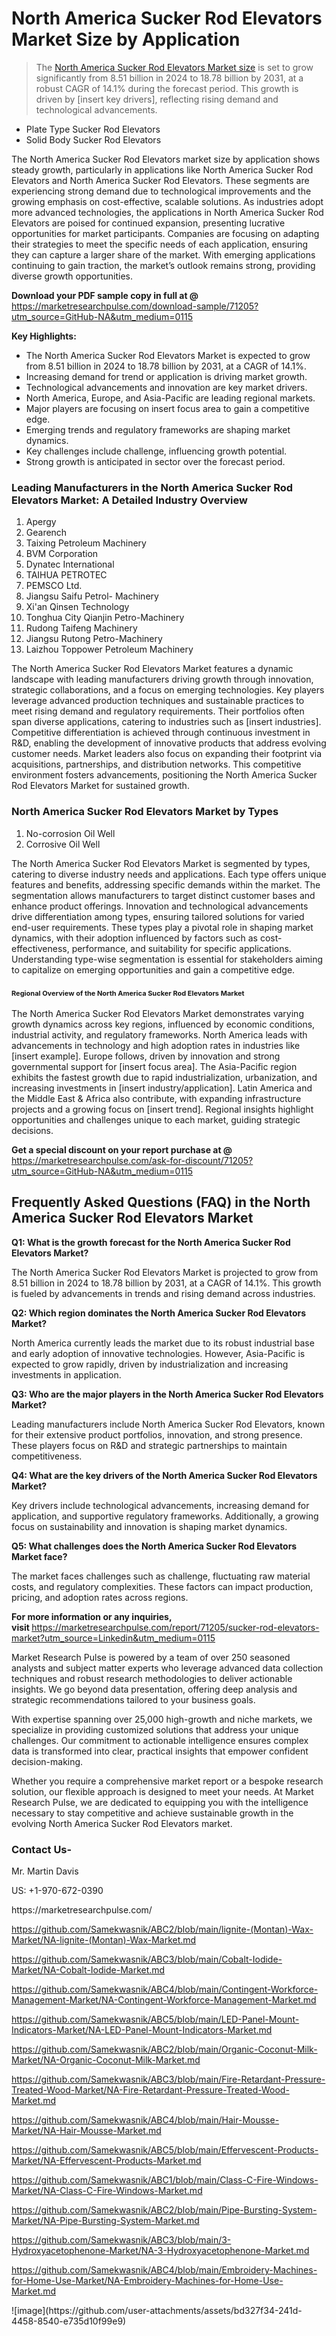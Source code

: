 <h1>North America Sucker Rod Elevators Market&nbsp;Size by Application</h1><blockquote><p>The <a href="https://marketresearchpulse.com/download-sample/71205?utm_source=GitHub-NA&amp;utm_medium=0115">North America Sucker Rod Elevators Market size</a> is set to grow significantly from 8.51 billion in 2024 to 18.78 billion by 2031, at a robust CAGR of 14.1% during the forecast period. This growth is driven by [insert key drivers], reflecting rising demand and technological advancements.</p></blockquote><ul><li>Plate Type Sucker Rod Elevators<li> Solid Body Sucker Rod Elevators</li></ul><p>The North America Sucker Rod Elevators market size by application shows steady growth, particularly in applications like North America Sucker Rod Elevators and North America Sucker Rod Elevators. These segments are experiencing strong demand due to technological improvements and the growing emphasis on cost-effective, scalable solutions. As industries adopt more advanced technologies, the applications in North America Sucker Rod Elevators are poised for continued expansion, presenting lucrative opportunities for market participants. Companies are focusing on adapting their strategies to meet the specific needs of each application, ensuring they can capture a larger share of the market. With emerging applications continuing to gain traction, the market’s outlook remains strong, providing diverse growth opportunities.</p><p><strong>Download your PDF sample copy in full at @ </strong><a href="https://marketresearchpulse.com/download-sample/71205?utm_source=GitHub-NA&amp;utm_medium=0115">https://marketresearchpulse.com/download-sample/71205?utm_source=GitHub-NA&amp;utm_medium=0115</a></p><p><strong>Key Highlights: </strong></p><ul><li>The North America Sucker Rod Elevators Market is expected to grow from 8.51 billion in 2024 to 18.78 billion by 2031, at a CAGR of 14.1%.</li><li>Increasing demand for trend or application is driving market growth.</li><li>Technological advancements and innovation are key market drivers.</li><li>North America, Europe, and Asia-Pacific are leading regional markets.</li><li>Major players are focusing on insert focus area to gain a competitive edge.</li><li>Emerging trends and regulatory frameworks are shaping market dynamics.</li><li>Key challenges include challenge, influencing growth potential.</li><li>Strong growth is anticipated in sector over the forecast period.</li></ul><h3>Leading Manufacturers in the North America Sucker Rod Elevators Market: A Detailed Industry Overview</h3><ol><li>Apergy</li><li>Gearench</li><li>Taixing Petroleum Machinery</li><li>BVM Corporation</li><li>Dynatec International</li><li>TAIHUA PETROTEC</li><li>PEMSCO Ltd.</li><li>Jiangsu Saifu Petrol- Machinery</li><li>Xi'an Qinsen Technology</li><li>Tonghua City Qianjin Petro-Machinery</li><li>Rudong Taifeng Machinery</li><li>Jiangsu Rutong Petro-Machinery</li><li>Laizhou Toppower Petroleum Machinery</li></ol><div class="flex max-w-full flex-col flex-grow"><div class="min-h-8 text-message flex w-full flex-col items-end gap-2 whitespace-normal break-words [.text-message+&amp;]:mt-5" dir="auto" data-message-author-role="assistant" data-message-id="fd8432e4-4910-450d-b182-61b7bfb0a01f" data-message-model-slug="gpt-4o"><div class="flex w-full flex-col gap-1 empty:hidden first:pt-[3px]"><div class="markdown prose w-full break-words dark:prose-invert light"><p>The North America Sucker Rod Elevators Market features a dynamic landscape with leading manufacturers driving growth through innovation, strategic collaborations, and a focus on emerging technologies. Key players leverage advanced production techniques and sustainable practices to meet rising demand and regulatory requirements. Their portfolios often span diverse applications, catering to industries such as [insert industries]. Competitive differentiation is achieved through continuous investment in R&amp;D, enabling the development of innovative products that address evolving customer needs. Market leaders also focus on expanding their footprint via acquisitions, partnerships, and distribution networks. This competitive environment fosters advancements, positioning the North America Sucker Rod Elevators Market for sustained growth.</p></div></div></div></div><h3>North America Sucker Rod Elevators Market by Types</h3><ol><li>No-corrosion Oil Well<li> Corrosive Oil Well</li></ol><div class="flex max-w-full flex-col flex-grow"><div class="min-h-8 text-message flex w-full flex-col items-end gap-2 whitespace-normal break-words [.text-message+&amp;]:mt-5" dir="auto" data-message-author-role="assistant" data-message-id="084470be-0bb7-4664-bddf-5156b4f41249" data-message-model-slug="gpt-4o-mini"><div class="flex w-full flex-col gap-1 empty:hidden first:pt-[3px]"><div class="markdown prose w-full break-words dark:prose-invert light"><p>The North America Sucker Rod Elevators Market is segmented by types, catering to diverse industry needs and applications. Each type offers unique features and benefits, addressing specific demands within the market. The segmentation allows manufacturers to target distinct customer bases and enhance product offerings. Innovation and technological advancements drive differentiation among types, ensuring tailored solutions for varied end-user requirements. These types play a pivotal role in shaping market dynamics, with their adoption influenced by factors such as cost-effectiveness, performance, and suitability for specific applications. Understanding type-wise segmentation is essential for stakeholders aiming to capitalize on emerging opportunities and gain a competitive edge.</p></div></div></div></div><h3><span style="font-size: 11px;">Regional Overview of the North America Sucker Rod Elevators Market</span></h3><div class="flex max-w-full flex-col flex-grow"><div class="min-h-8 text-message flex w-full flex-col items-end gap-2 whitespace-normal break-words [.text-message+&amp;]:mt-5" dir="auto" data-message-author-role="assistant" data-message-id="e9038762-ce64-4e30-91c9-9bd413514231" data-message-model-slug="gpt-4o-mini"><div class="flex w-full flex-col gap-1 empty:hidden first:pt-[3px]"><div class="markdown prose w-full break-words dark:prose-invert light"><p>The North America Sucker Rod Elevators Market demonstrates varying growth dynamics across key regions, influenced by economic conditions, industrial activity, and regulatory frameworks. North America leads with advancements in technology and high adoption rates in industries like [insert example]. Europe follows, driven by innovation and strong governmental support for [insert focus area]. The Asia-Pacific region exhibits the fastest growth due to rapid industrialization, urbanization, and increasing investments in [insert industry/application]. Latin America and the Middle East &amp; Africa also contribute, with expanding infrastructure projects and a growing focus on [insert trend]. Regional insights highlight opportunities and challenges unique to each market, guiding strategic decisions.</p></div></div></div></div><p><strong>Get a special discount on your report purchase at @ </strong><a href="https://marketresearchpulse.com/ask-for-discount/71205?utm_source=GitHub-NA&amp;utm_medium=0115">https://marketresearchpulse.com/ask-for-discount/71205?utm_source=GitHub-NA&amp;utm_medium=0115</a></p><h2>Frequently Asked Questions (FAQ) in the North America Sucker Rod Elevators Market</h2><p><strong>Q1: What is the growth forecast for the North America Sucker Rod Elevators Market?</strong></p><p>The North America Sucker Rod Elevators Market is projected to grow from 8.51 billion in 2024 to 18.78 billion by 2031, at a CAGR of 14.1%. This growth is fueled by advancements in trends and rising demand across industries.</p><p><strong>Q2: Which region dominates the North America Sucker Rod Elevators Market?</strong></p><p>North America currently leads the market due to its robust industrial base and early adoption of innovative technologies. However, Asia-Pacific is expected to grow rapidly, driven by industrialization and increasing investments in application.</p><p><strong>Q3: Who are the major players in the North America Sucker Rod Elevators Market?</strong></p><p>Leading manufacturers include North America Sucker Rod Elevators, known for their extensive product portfolios, innovation, and strong presence. These players focus on R&amp;D and strategic partnerships to maintain competitiveness.</p><p><strong>Q4: What are the key drivers of the North America Sucker Rod Elevators Market?</strong></p><p>Key drivers include technological advancements, increasing demand for application, and supportive regulatory frameworks. Additionally, a growing focus on sustainability and innovation is shaping market dynamics.</p><p><strong>Q5: What challenges does the North America Sucker Rod Elevators Market face?</strong></p><p>The market faces challenges such as challenge, fluctuating raw material costs, and regulatory complexities. These factors can impact production, pricing, and adoption rates across regions.</p><p><strong>For more information or any inquiries, visit&nbsp;</strong><a href="https://marketresearchpulse.com/report/71205/sucker-rod-elevators-market?utm_source=Linkedin&utm_medium=0115">https://marketresearchpulse.com/report/71205/sucker-rod-elevators-market?utm_source=Linkedin&utm_medium=0115</a></p><p>Market Research Pulse is powered by a team of over 250 seasoned analysts and subject matter experts who leverage advanced data collection techniques and robust research methodologies to deliver actionable insights. We go beyond data presentation, offering deep analysis and strategic recommendations tailored to your business goals.</p><p>With expertise spanning over 25,000 high-growth and niche markets, we specialize in providing customized solutions that address your unique challenges. Our commitment to actionable intelligence ensures complex data is transformed into clear, practical insights that empower confident decision-making.</p><p>Whether you require a comprehensive market report or a bespoke research solution, our flexible approach is designed to meet your needs. At Market Research Pulse, we are dedicated to equipping you with the intelligence necessary to stay competitive and achieve sustainable growth in the evolving North America Sucker Rod Elevators market.</p><h3><strong>Contact Us-</strong></h3><p>Mr. Martin Davis</p><p>US: +1-970-672-0390</p><p>https://marketresearchpulse.com/</p><p><a href="https://github.com/Samekwasnik/ABC2/blob/main/lignite-(Montan)-Wax-Market/NA-lignite-(Montan)-Wax-Market.md">https://github.com/Samekwasnik/ABC2/blob/main/lignite-(Montan)-Wax-Market/NA-lignite-(Montan)-Wax-Market.md</a></p><p><a href="https://github.com/Samekwasnik/ABC3/blob/main/Cobalt-Iodide-Market/NA-Cobalt-Iodide-Market.md">https://github.com/Samekwasnik/ABC3/blob/main/Cobalt-Iodide-Market/NA-Cobalt-Iodide-Market.md</a></p><p><a href="https://github.com/Samekwasnik/ABC4/blob/main/Contingent-Workforce-Management-Market/NA-Contingent-Workforce-Management-Market.md">https://github.com/Samekwasnik/ABC4/blob/main/Contingent-Workforce-Management-Market/NA-Contingent-Workforce-Management-Market.md</a></p><p><a href="https://github.com/Samekwasnik/ABC5/blob/main/LED-Panel-Mount-Indicators-Market/NA-LED-Panel-Mount-Indicators-Market.md">https://github.com/Samekwasnik/ABC5/blob/main/LED-Panel-Mount-Indicators-Market/NA-LED-Panel-Mount-Indicators-Market.md</a></p><p><a href="https://github.com/Samekwasnik/ABC2/blob/main/Organic-Coconut-Milk-Market/NA-Organic-Coconut-Milk-Market.md">https://github.com/Samekwasnik/ABC2/blob/main/Organic-Coconut-Milk-Market/NA-Organic-Coconut-Milk-Market.md</a></p><p><a href="https://github.com/Samekwasnik/ABC3/blob/main/Fire-Retardant-Pressure-Treated-Wood-Market/NA-Fire-Retardant-Pressure-Treated-Wood-Market.md">https://github.com/Samekwasnik/ABC3/blob/main/Fire-Retardant-Pressure-Treated-Wood-Market/NA-Fire-Retardant-Pressure-Treated-Wood-Market.md</a></p><p><a href="https://github.com/Samekwasnik/ABC4/blob/main/Hair-Mousse-Market/NA-Hair-Mousse-Market.md">https://github.com/Samekwasnik/ABC4/blob/main/Hair-Mousse-Market/NA-Hair-Mousse-Market.md</a></p><p><a href="https://github.com/Samekwasnik/ABC5/blob/main/Effervescent-Products-Market/NA-Effervescent-Products-Market.md">https://github.com/Samekwasnik/ABC5/blob/main/Effervescent-Products-Market/NA-Effervescent-Products-Market.md</a></p><p><a href="https://github.com/Samekwasnik/ABC1/blob/main/Class-C-Fire-Windows-Market/NA-Class-C-Fire-Windows-Market.md">https://github.com/Samekwasnik/ABC1/blob/main/Class-C-Fire-Windows-Market/NA-Class-C-Fire-Windows-Market.md</a></p><p><a href="https://github.com/Samekwasnik/ABC2/blob/main/Pipe-Bursting-System-Market/NA-Pipe-Bursting-System-Market.md">https://github.com/Samekwasnik/ABC2/blob/main/Pipe-Bursting-System-Market/NA-Pipe-Bursting-System-Market.md</a></p><p><a href="https://github.com/Samekwasnik/ABC3/blob/main/3-Hydroxyacetophenone-Market/NA-3-Hydroxyacetophenone-Market.md">https://github.com/Samekwasnik/ABC3/blob/main/3-Hydroxyacetophenone-Market/NA-3-Hydroxyacetophenone-Market.md</a></p><p><a href="https://github.com/Samekwasnik/ABC4/blob/main/Embroidery-Machines-for-Home-Use-Market/NA-Embroidery-Machines-for-Home-Use-Market.md">https://github.com/Samekwasnik/ABC4/blob/main/Embroidery-Machines-for-Home-Use-Market/NA-Embroidery-Machines-for-Home-Use-Market.md</a></p>
![image](https://github.com/user-attachments/assets/bd327f34-241d-4458-8540-e735d10f99e9)
